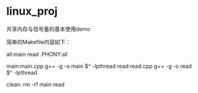 # linux_proj
共享内存与信号量的基本使用demo

简单的Makefile内容如下：

all:main read
.PHONY:all

main:main.cpp
        g++ -g -o main $^ -lpthread
read:read.cpp
        g++ -g -o read $^ -lpthread

clean:
        rm -rf main read

